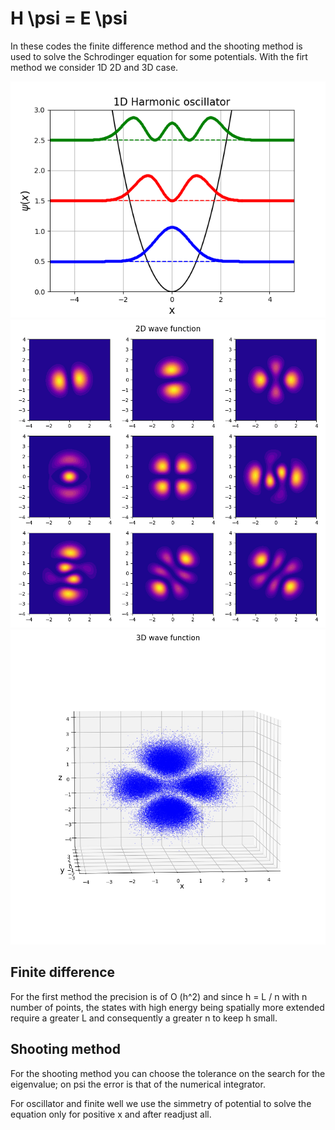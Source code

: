 # H \psi = E \psi
In these codes the finite difference method and the shooting method is used to solve the Schrodinger equation for some potentials. With the firt method we consider 1D 2D and 3D case.

![](plot/1D.png)
![](plot/2D.png)
![](plot/3D.png)

## Finite difference
For the first method the precision is of O (h^2) and since h = L / n with n number of points, the states with high energy being spatially more extended require a greater L and consequently a greater n to keep h small. 

## Shooting method
For the shooting method you can choose the tolerance on the search for the eigenvalue; on psi the error is that of the numerical integrator.

For oscillator and finite well we use the simmetry of potential to solve the equation only for positive x and after readjust all.

